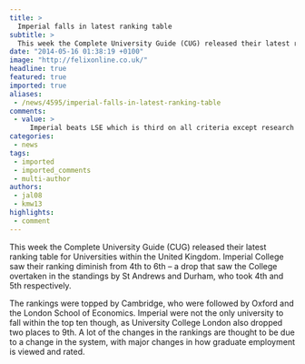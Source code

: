 ```yaml
---
title: >
  Imperial falls in latest ranking table
subtitle: >
  This week the Complete University Guide (CUG) released their latest ranking table for Universities within the United Kingdom.
date: "2014-05-16 01:38:19 +0100"
image: "http://felixonline.co.uk/"
headline: true
featured: true
imported: true
aliases:
 - /news/4595/imperial-falls-in-latest-ranking-table
comments:
 - value: >
     Imperial beats LSE which is third on all criteria except research assessment (and only marginally). It could have been interesting to note in the article.,Imperial real ranking is threrefore 3rd as usual.
categories:
 - news
tags:
 - imported
 - imported_comments
 - multi-author
authors:
 - jal08
 - kmw13
highlights:
 - comment
---
```


This week the Complete University Guide (CUG) released their latest ranking table for Universities within the United Kingdom. Imperial College saw their ranking diminish from 4th to 6th – a drop that saw the College overtaken in the standings by St Andrews and Durham, who took 4th and 5th respectively.

The rankings were topped by Cambridge, who were followed by Oxford and the London School of Economics. Imperial were not the only university to fall within the top ten though, as University College London also dropped two places to 9th. A lot of the changes in the rankings are thought to be due to a change in the system, with major changes in how graduate employment is viewed and rated.
